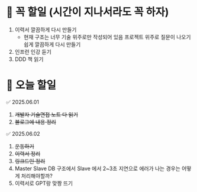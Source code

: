 # 🔴 꼭 할일 (시간이 지나서라도 꼭 하자)
1. 이력서 깔끔하게 다시 만들기
    - 현재 구조는 너무 기술 위주로만 작성되어 있음 프로젝트 위주로 질문이 나오기 쉽게 깔끔하게 다시 만들기
1. 인프런 인강 듣기
1. DDD 책 읽기

# 🔴 오늘 할일

✅ 2025.06.01
1. ~~개발자 기술면접 노트 다 읽기~~
2. ~~블로그에 내용 정리~~

✅ 2025.06.02
1. ~~운동하기~~
2. ~~이력서 정리~~
3. ~~링크드인 정리~~
4. Master Slave DB 구조에서 Slave 에서 2~3초 지연으로 에러가 나는 경우는 어떻게 처리해야할까?
5. 이력서로 GPT랑 맞짱 뜨기